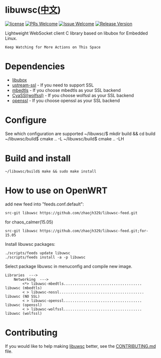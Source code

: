 # libuwsc([中文](/README_ZH.md))

[1]: https://img.shields.io/badge/license-GPLV3-brightgreen.svg?style=plastic
[2]: /LICENSE
[3]: https://img.shields.io/badge/PRs-welcome-brightgreen.svg?style=plastic
[4]: https://github.com/zhaojh329/libuwsc/pulls
[5]: https://img.shields.io/badge/Issues-welcome-brightgreen.svg?style=plastic
[6]: https://github.com/zhaojh329/libuwsc/issues/new
[7]: https://img.shields.io/badge/release-1.0.9-blue.svg?style=plastic
[8]: https://github.com/zhaojh329/libuwsc/releases

[![license][1]][2]
[![PRs Welcome][3]][4]
[![Issue Welcome][5]][6]
[![Release Version][7]][8]

[libubox]: https://git.openwrt.org/?p=project/libubox.git
[ustream-ssl]: https://git.openwrt.org/?p=project/ustream-ssl.git
[openssl]: https://github.com/openssl/openssl
[mbedtls]: https://github.com/ARMmbed/mbedtls
[CyaSSl(wolfssl)]: https://github.com/wolfSSL/wolfssl

Lightweight WebSocket client C library based on libubox for Embedded Linux.

`Keep Watching for More Actions on This Space`

# Dependencies
* [libubox]
* [ustream-ssl] - If you need to support SSL
* [mbedtls] - If you choose mbedtls as your SSL backend
* [CyaSSl(wolfssl)] - If you choose wolfssl as your SSL backend
* [openssl] - If you choose openssl as your SSL backend

# Configure
See which configuration are supported
	~/libuwsc/$ mkdir build && cd build
	~/libuwsc/build$ cmake .. -L
	~/libuwsc/build$ cmake .. -LH

# Build and install

	~/libuwsc/build$ make && sudo make install
	
# How to use on OpenWRT
add new feed into "feeds.conf.default":

    src-git libuwsc https://github.com/zhaojh329/libuwsc-feed.git

for chaos_calmer(15.05)

    src-git libuwsc https://github.com/zhaojh329/libuwsc-feed.git;for-15.05

Install libuwsc packages:

    ./scripts/feeds update libuwsc
    ./scripts/feeds install -a -p libuwsc

Select package libuwsc in menuconfig and compile new image.

    Libraries  --->
        Networking  --->
            <*> libuwsc-mbedtls.................................... libuwsc (mbedtls)
            < > libuwsc-nossl....................................... libuwsc (NO SSL)
            < > libuwsc-openssl.................................... libuwsc (openssl)
            < > libuwsc-wolfssl.................................... libuwsc (wolfssl)

# Contributing
If you would like to help making [libuwsc](https://github.com/zhaojh329/libuwsc) better,
see the [CONTRIBUTING.md](https://github.com/zhaojh329/libuwsc/blob/master/CONTRIBUTING.md) file.
